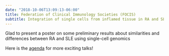 ```yaml
---
date: "2018-10-06T13:09:13-06:00"
title: Federation of Clinical Immunology Societies (FOCIS)
subtitle: Integration of single cells from inflamed tissue in RA and SLE reveals shared immune and stromal cell population
---
```


Glad to present a poster on some preliminary results about similarities and differences
between RA and SLE using single-cell genomics

Here is the [agenda](http://www.focisnet.org/meetings/focis-2019/) for more exciting talks!
